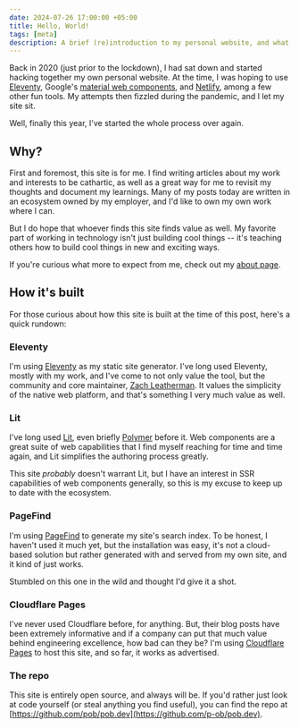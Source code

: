 ```yaml
---
date: 2024-07-26 17:00:00 +05:00
title: Hello, World!
tags: [meta]
description: A brief (re)introduction to my personal website, and what to expect from it.
---
```


Back in 2020 (just prior to the lockdown), I had sat down and started hacking together my own personal website. At the time, I was hoping to use [Eleventy](https://11ty.dev), Google's [material web components](https://github.com/material-components/material-web), and [Netlify](https://www.netlify.com), among a few other fun tools. My attempts then fizzled during the pandemic, and I let my site sit.

Well, finally this year, I've started the whole process over again.

## Why?

First and foremost, this site is for me. I find writing articles about my work and interests to be cathartic, as well as a great way for me to revisit my thoughts and document my learnings. Many of my posts today are written in an ecosystem owned by my employer, and I'd like to own my own work where I can.

But I do hope that whoever finds this site finds value as well. My favorite part of working in technology isn't just building cool things -- it's teaching others how to build cool things in new and exciting ways.

If you're curious what more to expect from me, check out my [about page](/about).

## How it's built

For those curious about how this site is built at the time of this post, here's a quick rundown:

### Eleventy

I'm using [Eleventy](https://11ty.dev) as my static site generator. I've long used Eleventy, mostly with my work, and I've come to not only value the tool, but the community and core maintainer, [Zach Leatherman](https://zachleat.com). It values the simplicity of the native web platform, and that's something I very much value as well.

### Lit

I've long used [Lit](https://lit.dev), even briefly [Polymer](https://www.polymer-project.org/) before it. Web components are a great suite of web capabilities that I find myself reaching for time and time again, and Lit simplifies the authoring process greatly.

This site _probably_ doesn't warrant Lit, but I have an interest in SSR capabilities of web components generally, so this is my excuse to keep up to date with the ecosystem.

### PageFind

I'm using [PageFind](https://pagefind.app) to generate my site's search index. To be honest, I haven't used it much yet, but the installation was easy, it's not a cloud-based solution but rather generated with and served from my own site, and it kind of just works.

Stumbled on this one in the wild and thought I'd give it a shot.

### Cloudflare Pages

I've never used Cloudflare before, for anything. But, their blog posts have been extremely informative and if a company can put that much value behind engineering excellence, how bad can they be? I'm using [Cloudflare Pages](https://pages.cloudflare.com) to host this site, and so far, it works as advertised.

### The repo

This site is entirely open source, and always will be. If you'd rather just look at code yourself (or steal anything you find useful), you can find the repo at [https://github.com/pob/pob.dev](https://github.com/p-ob/pob.dev).
